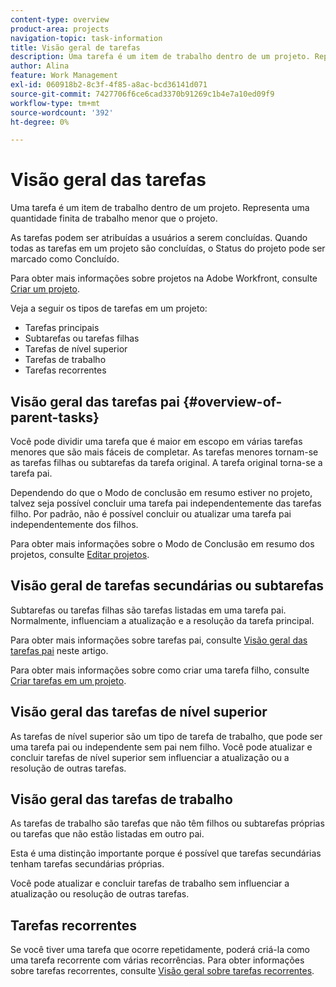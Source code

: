 ```yaml
---
content-type: overview
product-area: projects
navigation-topic: task-information
title: Visão geral de tarefas
description: Uma tarefa é um item de trabalho dentro de um projeto. Representa uma quantidade finita de trabalho menor que o projeto.
author: Alina
feature: Work Management
exl-id: 060918b2-8c3f-4f85-a8ac-bcd36141d071
source-git-commit: 7427706f6ce6cad3370b91269c1b4e7a10ed09f9
workflow-type: tm+mt
source-wordcount: '392'
ht-degree: 0%

---
```


# Visão geral das tarefas

<!-- Audited: 01/2024 -->

Uma tarefa é um item de trabalho dentro de um projeto. Representa uma quantidade finita de trabalho menor que o projeto.

As tarefas podem ser atribuídas a usuários a serem concluídas. Quando todas as tarefas em um projeto são concluídas, o Status do projeto pode ser marcado como Concluído.

Para obter mais informações sobre projetos na Adobe Workfront, consulte [Criar um projeto](../../../manage-work/projects/create-projects/create-project.md).

Veja a seguir os tipos de tarefas em um projeto:

* Tarefas principais
* Subtarefas ou tarefas filhas
* Tarefas de nível superior
* Tarefas de trabalho
* Tarefas recorrentes

## Visão geral das tarefas pai  {#overview-of-parent-tasks}

Você pode dividir uma tarefa que é maior em escopo em várias tarefas menores que são mais fáceis de completar. As tarefas menores tornam-se as tarefas filhas ou subtarefas da tarefa original. A tarefa original torna-se a tarefa pai.

Dependendo do que o Modo de conclusão em resumo estiver no projeto, talvez seja possível concluir uma tarefa pai independentemente das tarefas filho. Por padrão, não é possível concluir ou atualizar uma tarefa pai independentemente dos filhos.

Para obter mais informações sobre o Modo de Conclusão em resumo dos projetos, consulte [Editar projetos](../../../manage-work/projects/manage-projects/edit-projects.md).

## Visão geral de tarefas secundárias ou subtarefas

Subtarefas ou tarefas filhas são tarefas listadas em uma tarefa pai. Normalmente, influenciam a atualização e a resolução da tarefa principal.

Para obter mais informações sobre tarefas pai, consulte [Visão geral das tarefas pai](#overview-of-parent-tasks) neste artigo.

Para obter mais informações sobre como criar uma tarefa filho, consulte [Criar tarefas em um projeto](../../../manage-work/tasks/create-tasks/create-tasks-in-project.md).

## Visão geral das tarefas de nível superior

As tarefas de nível superior são um tipo de tarefa de trabalho, que pode ser uma tarefa pai ou independente sem pai nem filho. Você pode atualizar e concluir tarefas de nível superior sem influenciar a atualização ou a resolução de outras tarefas.

## Visão geral das tarefas de trabalho

As tarefas de trabalho são tarefas que não têm filhos ou subtarefas próprias ou tarefas que não estão listadas em outro pai.

Esta é uma distinção importante porque é possível que tarefas secundárias tenham tarefas secundárias próprias.

Você pode atualizar e concluir tarefas de trabalho sem influenciar a atualização ou resolução de outras tarefas.

## Tarefas recorrentes

Se você tiver uma tarefa que ocorre repetidamente, poderá criá-la como uma tarefa recorrente com várias recorrências. Para obter informações sobre tarefas recorrentes, consulte [Visão geral sobre tarefas recorrentes](../../../manage-work/tasks/manage-tasks/recurring-tasks-overview.md).
